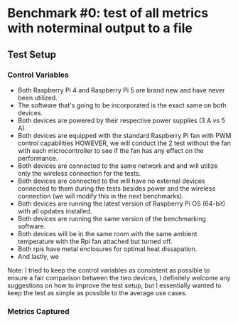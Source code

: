 # Benchmark #0: test of all metrics with noterminal output to a file

## Test Setup

### Control Variables

- Both Raspberry Pi 4 and Raspberry Pi 5 are brand new and have never been utilized.
- The software that's going to be incorporated is the exact same on both devices.
- Both devices are powered by their respective power supplies (3 A vs 5 A).
- Both devices are equipped with the standard Raspberry Pi fan with PWM control capabilities HOWEVER, we will conduct the 2 test without the fan with each microcontroller to see if the fan has any effect on the performance.
- Both devices are connected to the same network and and will utilize only the wireless connection for the tests.
- Both devices are connected to the will have no external devices connected to them during the tests besides power and the wireless connection (we will modify this in the next benchmarks).
- Both devices are running the latest version of Raspberry Pi OS (64-bit) with all updates installed. 
- Both devices are running the same version of the benchmarking software.
- Both devices will be in the same room with the same ambient temperature with the Rpi fan attached but turned off.
- Both rpis have metal enclosures for optimal heat dissapation. 
- And lastly, we




Note: I tried to keep the control variables as consistent as possible to ensure a fair comparison between the two devices, I definitely welcome any suggestions on how to improve the test setup, but I essentially wanted to keep the test as simple as possible to the average use cases.

<!-- TODO: Add a diagram of the test setup -->

### Metrics Captured